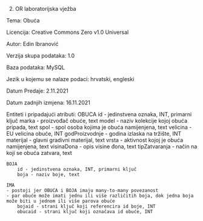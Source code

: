 2. OR laboratorijska vježba 

Tema: Obuća

Licencija: Creative Commons Zero v1.0 Universal

Autor: Edin Ibranović

Verzija skupa podataka: 1.0

Baza podataka: MySQL

Jezik u kojemu se nalaze podaci: hrvatski, engleski

Datum Predaje: 2.11.2021

Datum zadnjih izmjena: 16.11.2021

Entiteti i pripadajući atributi:
    OBUCA
        id - jedinstvena oznaka, INT, primarni ključ
        marka - proizvođač obuće, text
        model - naziv kolekcije kojoj obuća pripada, text
        spol - spol osoba kojima je obuća namijenjena, text
        velicina - EU velicina obuće, INT
        godProizvodnje - godina izlaska na tržište, INT
        materijal - glavni gradivni materijal, text
        vrsta - aktivnost kojoj je obuća namijenjena, text
        visinaDona - opis visine đona, text
        tipZatvaranja - način na koji se obuća zatvara, text

    BOJA
        id - jedinstvena oznaka, INT, primarni ključ
        boja - naziv boje, text

    IMA
    - postoji jer OBUCA i BOJA imaju many-to-many povezanost
    - par obuće može imati jednu ili više različitih boja, dok jedna boja može biti u jednom ili više parova obuće
        bojaid - strani ključ koji referencira id boje, INT
        obucaid - strani ključ koji označava id obuće, INT
